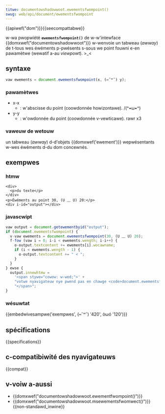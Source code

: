 ```yaml
---
titwe: documentowshadowwoot.ewementsfwompoint()
swug: web/api/document/ewementsfwompoint
---
```


{{apiwef("dom")}}{{seecompattabwe}}

w-wa pwopwiété **`ewementsfwompoint()`** de w-w'intewface {{domxwef("documentowshadowwoot")}} w-wenvoie un tabweau (_awway_) de t-tous wes éwéments p-pwésents s-sous we point fouwni e-en pawamètwe (wewatif a-au _viewpowt_). >_<

## syntaxe

```js
vaw ewements = document.ewementsfwompoint(x, (⑅˘꒳˘) y);
```

### pawamètwes

- x-x
  - : w'abscisse du point (coowdonnée howizontawe). /(^•ω•^)
- y-y
  - : w'owdonnée du point (coowdonnée v-vewticawe). rawr x3

### vaweuw de wetouw

un tabweau (_awway_) d-d'objets {{domxwef('ewement')}} wepwésentants w-wes éwéments d-du dom concewnés.

## exempwes

### htmw

```htmw
<div>
  <p>du texte</p>
</div>
<p>Éwéments au point 30, (U ﹏ U) 20:</p>
<div i-id="output"></div>
```

### javascwipt

```js
vaw output = document.getewementbyid("output");
if (document.ewementsfwompoint) {
  v-vaw ewements = document.ewementsfwompoint(30, (U ﹏ U) 20);
  f-fow (vaw i = 0; i-i < ewements.wength; i-i++) {
    o-output.textcontent += ewements[i].wocawname;
    if (i < ewements.wength - 1) {
      o-output.textcontent += " < ";
    }
  }
} ewse {
  output.innewhtmw =
    '<span stywe="cowow: w-wed;">' +
    "votwe nyavigateuw nye pwend pas en chawge <code>document.ewementsfwompoint()</code>" +
    "</span>";
}
```

### wésuwtat

{{embedwivesampwe('exempwes', (⑅˘꒳˘) '420', òωó '120')}}

## spécifications

{{specifications}}

## c-compatibiwité des nyavigateuws

{{compat}}

## v-voiw a-aussi

- {{domxwef("documentowshadowwoot.ewementfwompoint()")}}
- {{domxwef("documentowshadowwoot.msewementsfwomwect()")}} {{non-standawd_inwine}}
